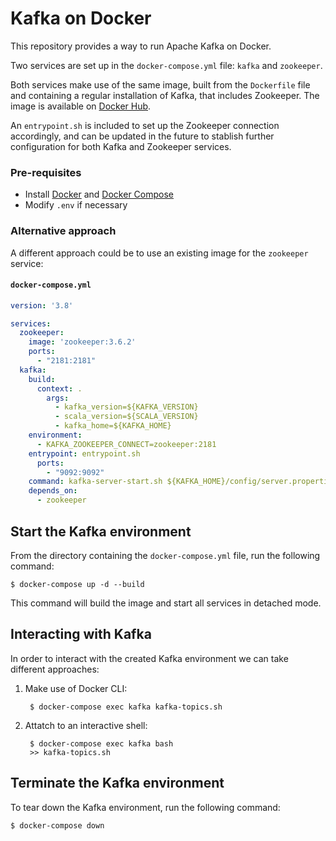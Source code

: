 # Kafka on Docker

This repository provides a way to run Apache Kafka on Docker. 

Two services are set up in the `docker-compose.yml` file: `kafka` and `zookeeper`. 

Both services make use of the same image, built from the `Dockerfile` file and containing a regular installation of Kafka, that includes Zookeeper. The image is available on [Docker Hub](https://hub.docker.com/repository/docker/jcchac/kafka).

An `entrypoint.sh` is included to set up the Zookeeper connection accordingly, and can be updated in the future to stablish further configuration for both Kafka and Zookeeper services.

### Pre-requisites

- Install [Docker](https://docs.docker.com/get-docker/) and [Docker Compose](https://docs.docker.com/compose/install/)
- Modify `.env` if necessary 

### Alternative approach

A different approach could be to use an existing image for the `zookeeper` service:

#### `docker-compose.yml`
``` yml
version: '3.8'

services: 
  zookeeper:
    image: 'zookeeper:3.6.2'
    ports:
      - "2181:2181"
  kafka:
    build: 
      context: .
        args:
          - kafka_version=${KAFKA_VERSION}
          - scala_version=${SCALA_VERSION}
          - kafka_home=${KAFKA_HOME}
    environment:
      - KAFKA_ZOOKEEPER_CONNECT=zookeeper:2181
    entrypoint: entrypoint.sh
      ports:
        - "9092:9092"
    command: kafka-server-start.sh ${KAFKA_HOME}/config/server.properties
    depends_on:
      - zookeeper
```

## Start the Kafka environment

From the directory containing the `docker-compose.yml` file, run the following command:

```
$ docker-compose up -d --build
```

This command will build the image and start all services in detached mode.

## Interacting with Kafka

In order to interact with the created Kafka environment we can take different approaches:

1. Make use of Docker CLI:

        $ docker-compose exec kafka kafka-topics.sh
    
2. Attatch to an interactive shell:

        $ docker-compose exec kafka bash
        >> kafka-topics.sh

## Terminate the Kafka environment

To tear down the Kafka environment, run the following command:

```
$ docker-compose down
```
